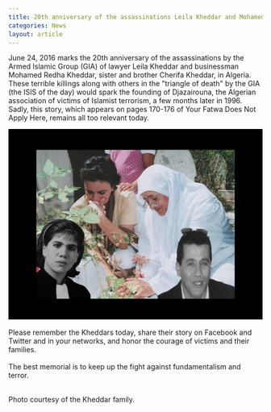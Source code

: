 ```yaml
---
title: 20th anniversary of the assassinations Leila Kheddar and Mohamed Redha Kheddar
categories: News
layout: article
---
```



June 24, 2016 marks the 20th anniversary of the assassinations by the Armed Islamic Group (GIA) of lawyer Leila Kheddar and businessman Mohamed Redha Kheddar, sister and brother Cherifa Kheddar, in Algeria.&nbsp; These terrible killings along with others in the "triangle of death" by the GIA (the ISIS of the day) would spark the founding of Djazairouna, the Algerian association of victims of Islamist terrorism, a few months later in 1996.&nbsp; Sadly, this story, which appears on pages 170-176 of Your Fatwa Does Not Apply Here, remains all too relevant today.

![](/uploads/versions/kheddar---x----683-512x---.png)

Please remember the Kheddars today, share their story on Facebook and Twitter and in your networks, and honor the courage of victims and their families.
<br>
<br>The best memorial is to keep up the fight against fundamentalism and terror. &nbsp;
<br>&nbsp;

Photo courtesy of the Kheddar family.